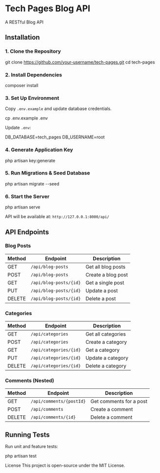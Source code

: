 # Tech Pages Blog API

A RESTful Blog API 

## Installation

### 1. Clone the Repository
git clone https://github.com/your-username/tech-pages.git
cd tech-pages


### 2. Install Dependencies
composer install


### 3. Set Up Environment
Copy `.env.example` and update database credentials.

cp .env.example .env


Update `.env`:

DB_DATABASE=tech_pages
DB_USERNAME=root


### 4. Generate Application Key
php artisan key:generate


### 5. Run Migrations & Seed Database
php artisan migrate --seed


### 6. Start the Server
php artisan serve


API will be available at: `http://127.0.0.1:8000/api/`

## API Endpoints

### Blog Posts
| Method | Endpoint            | Description           |
|--------|---------------------|-----------------------|
| GET    | `/api/blog-posts`   | Get all blog posts   |
| POST   | `/api/blog-posts`   | Create a blog post   |
| GET    | `/api/blog-posts/{id}` | Get a single post |
| PUT    | `/api/blog-posts/{id}` | Update a post      |
| DELETE | `/api/blog-posts/{id}` | Delete a post      |

### Categories
| Method | Endpoint         | Description          |
|--------|-----------------|----------------------|
| GET    | `/api/categories` | Get all categories |
| POST   | `/api/categories` | Create a category  |
| GET    | `/api/categories/{id}` | Get a category |
| PUT    | `/api/categories/{id}` | Update a category |
| DELETE | `/api/categories/{id}` | Delete a category |

### Comments (Nested)
| Method | Endpoint         | Description             |
|--------|-----------------|-------------------------|
| GET    | `/api/comments/{postId}` | Get comments for a post |
| POST   | `/api/comments` | Create a comment       |
| DELETE | `/api/comments/{id}` | Delete a comment   |

## Running Tests
Run unit and feature tests:

php artisan test

License
This project is open-source under the MIT License.

